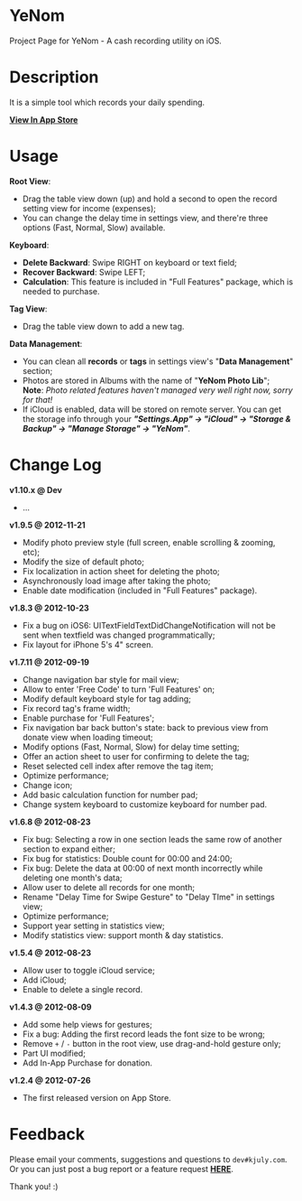 YeNom
=====

Project Page for YeNom - A cash recording utility on iOS.

# Description

It is a simple tool which records your daily spending.

[__View In App Store__](http://itunes.apple.com/us/app/yenom/id543028543?ls=1&mt=8)

# Usage

__Root View__:

  - Drag the table view down (up) and hold a second to open the record setting view for income (expenses);
  - You can change the delay time in settings view, and there're three options (Fast, Normal, Slow) available.

__Keyboard__:

  - __Delete Backward__: Swipe RIGHT on keyboard or text field;
  - __Recover Backward__: Swipe LEFT;
  - __Calculation__: This feature is included in "Full Features" package, which is needed to purchase.

__Tag View__:

  - Drag the table view down to add a new tag.

__Data Management__:  

  - You can clean all __records__ or __tags__ in settings view's "__Data Management__" section;  
  - Photos are stored in Albums with the name of "__YeNom Photo Lib__";  
**Note**: _Photo related features haven't managed very well right now, sorry for that!_  
  - If iCloud is enabled, data will be stored on remote server. You can get the storage info through your ___"Settings.App" -> "iCloud" -> "Storage & Backup" -> "Manage Storage" -> "YeNom"___.

# Change Log

__v1.10.x @ Dev__

  - ...

__v1.9.5 @ 2012-11-21__

  - Modify photo preview style (full screen, enable scrolling & zooming, etc);
  - Modify the size of default photo;
  - Fix localization in action sheet for deleting the photo;
  - Asynchronously load image after taking the photo;
  - Enable date modification (included in "Full Features" package).

__v1.8.3 @ 2012-10-23__

  - Fix a bug on iOS6: UITextFieldTextDidChangeNotification will not be sent when textfield was changed programmatically;
  - Fix layout for iPhone 5's 4" screen.

__v1.7.11 @ 2012-09-19__

  - Change navigation bar style for mail view;
  - Allow to enter 'Free Code' to turn 'Full Features' on;
  - Modify default keyboard style for tag adding;
  - Fix record tag's frame width;
  - Enable purchase for 'Full Features';
  - Fix navigation bar back button's state: back to previous view from donate view when loading timeout;
  - Modify options (Fast, Normal, Slow) for delay time setting;
  - Offer an action sheet to user for confirming to delete the tag;
  - Reset selected cell index after remove the tag item;
  - Optimize performance;
  - Change icon;
  - Add basic calculation function for number pad;
  - Change system keyboard to customize keyboard for number pad.

__v1.6.8 @ 2012-08-23__

  - Fix bug: Selecting a row in one section leads the same row of another section to expand either;
  - Fix bug for statistics: Double count for 00:00 and 24:00;
  - Fix bug: Delete the data at 00:00 of next month incorrectly while deleting one month's data;
  - Allow user to delete all records for one month; 
  - Rename "Delay Time for Swipe Gesture" to "Delay TIme" in settings view;
  - Optimize performance;
  - Support year setting in statistics view;
  - Modify statistics view: support month & day statistics.

__v1.5.4 @ 2012-08-23__

  - Allow user to toggle iCloud service;
  - Add iCloud;
  - Enable to delete a single record.

__v1.4.3 @ 2012-08-09__

  - Add some help views for gestures;
  - Fix a bug: Adding the first record leads the font size to be wrong;
  - Remove `+` / `-` button in the root view, use drag-and-hold gesture only;
  - Part UI modified;
  - Add In-App Purchase for donation.

__v1.2.4 @ 2012-07-26__

  - The first released version on App Store.

# Feedback

Please email your comments, suggestions and questions to `dev#kjuly.com`.  
Or you can just post a bug report or a feature request [__HERE__](https://github.com/Kjuly/YeNom/issues/new).

Thank you! :)

